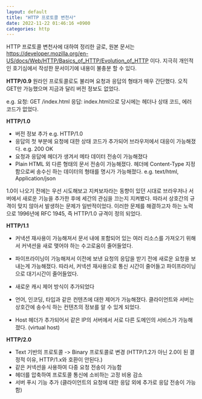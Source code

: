 ```yaml
---
layout: default
title: "HTTP 프로토콜 변천사"
date: 2022-11-22 01:46:16 +0900
categories: http
---
```


HTTP 프로토콜 변천사에 대하여 정리한 글로, 원본 문서는 https://developer.mozilla.org/en-US/docs/Web/HTTP/Basics_of_HTTP/Evolution_of_HTTP 이다. 
지극히 개인적인 호기심에서 작성한 문서이기에 내용이 불충분 할 수 있다.

**HTTP/0.9**
원라인 프로토콜로도 불리며 요청과 응답의 형태가 매우 간단했다.
오직 GET만 가능했으며 지금과 달리 버전 정보도 없었다. 
   
e.g. 
    요청: GET /index.html
    응답: index.html으로 당시에는 헤더나 상태 코드, 에러 코드가 없었다.


**HTTP/1.0**
- 버전 정보 추가 e.g. HTTP/1.0
- 응답의 첫 부분에 요청에 대한 상태 코드가 추가되어 브라우저에서 대응이 가능해졌다.
    e.g. 200 OK
- 요청과 응답에 헤더가 생겨서 메타 데이터 전송이 가능해졌다
- Plain HTML 외 다른 형태의 문서 전송이 가능해졌다. 헤더에 Content-Type 지정함으로써 송수신 하는 데이터의 형태를 명시가 가능해졌다.
    e.g. text/html, Application/json

1.0이 나오기 전에는 우선 시도해보고 지켜보자라는 동향이 있던 시대로 브라우저나 서버에서 새로운 기능을 추가한 후에 세간의 관심을 끄는지 지켜봤다. 따라서 상호간의 규격이 맞지 않아서 발생하는 문제가 일반적이었다. 이러한 문제를 해결하고자 하는 노력으로 1996년에 RFC 1945, 즉 HTTP/1.0 규격이 정의 되었다. 
   
**HTTP/1.1**
- 커낵션 재사용이 가능해져서 문서 내에 포함되어 있는 여러 리소스를 가져오기 위해서 커낵션을 새로 맺어야 하는 수고로움이 줄어들었다.
- 파이프라이닝이 가능해져서 이전에 보낸 요청의 응답을 받기 전에 새로운 요청을 보내는게 가능해졌다. 
따라서, 커넥션 재사용으로 통신 시간이 줄어들고 파이프라이닝으로 대기시간이 줄어들었다.

- 새로운 캐시 제어 방식이 추가되었다
- 언어, 인코딩, 타입과 같은 컨텐츠에 대한 제어가 가능해졌다. 클라이언트와 서버는 상호간에 송수식 하는 컨텐츠의 정보를 알 수 있게 되었다.
- Host 헤더가 추가되어서 같은 IP의 서버에서 서로 다른 도메인의 서비스가 가능해 졌다. (virtual host)

**HTTP/2.0**
- Text 기반의 프로토콜 -> Binary 프로토콜로 변경 (HTTP/1.2가 아닌 2.0이 된 결정적 이유, HTTP/1.x와 호환이 안된다.)
- 같은 커넥션을 사용하여 다중 요청 전송이 가능함
- 헤더를 압축하여 프로토콜 통신에 소비하는 고정 비용 감소
- 서버 푸시 기능 추가 (클라이언트의 요청에 대한 응답 외에 추가로 응답 전송이 가능함)










